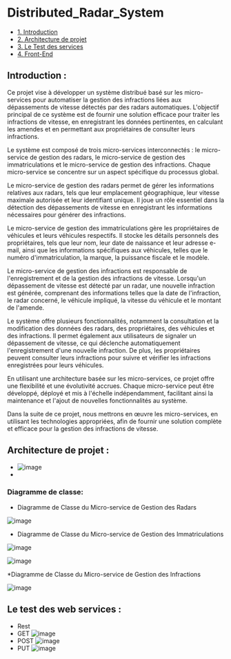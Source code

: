 # Distributed_Radar_System



* [1. Introduction](#1)   
* [2. Architecture de projet](#2)
* [3. Le Test des services](#3)    
* [4. Front-End ](#4) 

## Introduction :

Ce projet vise à développer un système distribué basé sur les micro-services pour automatiser la gestion des infractions liées aux dépassements de vitesse détectés par des radars automatiques. L'objectif principal de ce système est de fournir une solution efficace pour traiter les infractions de vitesse, en enregistrant les données pertinentes, en calculant les amendes et en permettant aux propriétaires de consulter leurs infractions.

Le système est composé de trois micro-services interconnectés : le micro-service de gestion des radars, le micro-service de gestion des immatriculations et le micro-service de gestion des infractions. Chaque micro-service se concentre sur un aspect spécifique du processus global.

Le micro-service de gestion des radars permet de gérer les informations relatives aux radars, tels que leur emplacement géographique, leur vitesse maximale autorisée et leur identifiant unique. Il joue un rôle essentiel dans la détection des dépassements de vitesse en enregistrant les informations nécessaires pour générer des infractions.

Le micro-service de gestion des immatriculations gère les propriétaires de véhicules et leurs véhicules respectifs. Il stocke les détails personnels des propriétaires, tels que leur nom, leur date de naissance et leur adresse e-mail, ainsi que les informations spécifiques aux véhicules, telles que le numéro d'immatriculation, la marque, la puissance fiscale et le modèle.

Le micro-service de gestion des infractions est responsable de l'enregistrement et de la gestion des infractions de vitesse. Lorsqu'un dépassement de vitesse est détecté par un radar, une nouvelle infraction est générée, comprenant des informations telles que la date de l'infraction, le radar concerné, le véhicule impliqué, la vitesse du véhicule et le montant de l'amende.

Le système offre plusieurs fonctionnalités, notamment la consultation et la modification des données des radars, des propriétaires, des véhicules et des infractions. Il permet également aux utilisateurs de signaler un dépassement de vitesse, ce qui déclenche automatiquement l'enregistrement d'une nouvelle infraction. De plus, les propriétaires peuvent consulter leurs infractions pour suivre et vérifier les infractions enregistrées pour leurs véhicules.

En utilisant une architecture basée sur les micro-services, ce projet offre une flexibilité et une évolutivité accrues. Chaque micro-service peut être développé, déployé et mis à l'échelle indépendamment, facilitant ainsi la maintenance et l'ajout de nouvelles fonctionnalités au système.

Dans la suite de ce projet, nous mettrons en œuvre les micro-services, en utilisant les technologies appropriées, afin de fournir une solution complète et efficace pour la gestion des infractions de vitesse.

## Architecture de projet : 

* ![image](https://github.com/Yassine-Karimi/Distributed_Radar_System/assets/66490404/8ba1c542-4e2e-4d93-ad1f-f092ef6c0285)
* 
### Diagramme de classe:
* Diagramme de Classe du Micro-service de Gestion des Radars

![image](https://github.com/Yassine-Karimi/Distributed_Radar_System/assets/66490404/be9d9b1a-7e1b-4184-879a-de30bdfcb7ff)

* Diagramme de Classe du Micro-service de Gestion des Immatriculations

![image](https://github.com/Yassine-Karimi/Distributed_Radar_System/assets/66490404/1d394eb2-6539-43ab-8fa6-2a42be9c73a7)

![image](https://github.com/Yassine-Karimi/Distributed_Radar_System/assets/66490404/accddd35-7498-4545-85f9-0927219f4ce4)

*Diagramme de Classe du Micro-service de Gestion des Infractions

![image](https://github.com/Yassine-Karimi/Distributed_Radar_System/assets/66490404/3aa7fc5b-260d-488b-8764-3a469a927adf)

## Le test des web services : 
* Rest
 * GET
![image](https://github.com/Yassine-Karimi/Distributed_Radar_System/assets/66490404/1acca6e7-026d-4850-a8c9-8d9284a43672)
 * POST
![image](https://github.com/Yassine-Karimi/Distributed_Radar_System/assets/66490404/d378b28a-511d-43e9-8f99-b50aa686cb6f)
 * PUT
![image](https://github.com/Yassine-Karimi/Distributed_Radar_System/assets/66490404/3e874ba1-fd8f-42bf-9c61-0c289ff7a56d)




